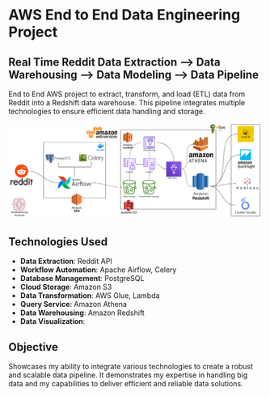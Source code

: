 # AWS End to End Data Engineering Project

## Real Time Reddit Data Extraction --> Data Warehousing --> Data Modeling --> Data Pipeline

End to End AWS project to extract, transform, and load (ETL) data from Reddit into a Redshift data warehouse. This pipeline integrates multiple technologies to ensure efficient data handling and storage.

<img src="01._AWS_DataEngineeringProject\images\RedditDataEngineering-.png">

## Technologies Used

- **Data Extraction**: Reddit API
- **Workflow Automation**: Apache Airflow, Celery
- **Database Management**: PostgreSQL
- **Cloud Storage**: Amazon S3
- **Data Transformation**: AWS Glue, Lambda
- **Query Service**: Amazon Athena
- **Data Warehousing**: Amazon Redshift
- **Data Visualization**:

<!-- ## Data Pipeline

- **Automated Data Processing Workflow**: Utilizing Apache Airflow and Celery for data processing.
- **Data Storage**: PostgreSQL and Amazon S3 for data storage.
- **Data Transformation**: Integrates AWS Glue, Lambda and Amazon Athena for effective data transformation and querying.
- **Scalable Data Warehousing**: Utilizes Amazon Redshift for a high-performance data warehousing solution. -->

## Objective

Showcases my ability to integrate various technologies to create a robust and scalable data pipeline. It demonstrates my expertise in handling big data and my capabilities to deliver efficient and reliable data solutions.

<!--

Take screensshots of Docker/Airflow, AWS EC2/S3, SQL/Celery, Glue/Lambda, Athena/Redshift, Visuals



### DOCKER

docker ps
docker-compose ps

docker compose up -d --build
docker compose up -d

docker exec -it

docker stop $(docker ps -a -q)


REMOVE all containers
docker stop $(docker ps -a -q)
docker rm $(docker ps -a -q)
docker system prune
docker system prune -a --volumes



### FRESH Start steps
-- Set up VENV - Conda
conda create --name redditDE python=3.9
conda activate redditDE // netflixDE

-- Run reqs.txt to install all required packages
pip install -r requirements.txt

pull in config.conf settings , data, logs, plugins, tests
run docker build



-- Install AWS CLi

Go to AWS -> Create user -> group -> EC2 instance -> S3 bucket

Login to AWS with your new user (give user admin privileges)
Begin @ min 9
https://www.youtube.com/watch?v=j_skupZ3zw0&t=3s

ssh -i "redditdataengineering-pair.pem" ubuntu@ec2{YOUR INSTANCE}

Run the following command inside your AWS EC2 instance to generate your AWS Session token. --duration-seconds can be any number
configure aws
aws sts get-session-token --duration-seconds 3600



### FUTURE PROJECT NOTES:
Build 3 different End to End projects (AWS, Azure, GCP)

AWS:
Reddit Real time - (Docker, PSQL, Airflow), (EC2, S3, Lambda, Glue, Athena, Redshift)
https://www.youtube.com/watch?v=LSlt6iVI_9Y

Zillow End to End (AWS, Quicksight)
https://www.youtube.com/watch?v=j_skupZ3zw0&t=3s


Azure:
Power BI
https://www.youtube.com/watch?v=iQ41WqhHglk


GCP:
Uber Data Analytics
https://www.youtube.com/watch?v=WpQECq5Hx9g


Snowflake:
https://www.youtube.com/watch?v=qDmqE89DSQQ



FCC (Docker, PSQL, Build Pipeline from scratch, dbt, CRON, Airflow, Airbyte):
https://www.youtube.com/watch?v=PHsC_t0j1dU


-->
